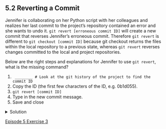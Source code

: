 ## 5.2 Reverting a Commit

Jennifer is collaborating on her Python script with her colleagues and realizes her last commit to the project’s repository contained an error and she wants to undo it. ```git revert [erroneous commit ID]``` will create a new commit that reverses Jennifer’s erroneous commit. Therefore ```git revert``` is different to ```git checkout [commit ID]``` because git checkout returns the files within the local repository to a previous state, whereas ```git revert``` reverses changes committed to the local and project repositories.

Below are the right steps and explanations for Jennifer to use ```git revert```, what is the missing command?

1. ``` ________ # Look at the git history of the project to find the commit ID```
1. Copy the ID (the first few characters of the ID, e.g. 0b1d055).
1. ```git revert [commit ID]```
1. Type in the new commit message.
1. Save and close

<details>
  <summary>
    Solution
  </summary>
  
  <pre><code>git log --graph --oneline</code></pre>
  
</details>

[Episode 5 Exercise 3](episode5_ex3.md)
